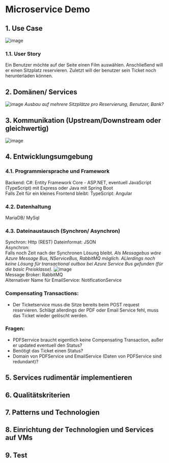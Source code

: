 # Microservice Demo

## 1. Use Case
![image](https://user-images.githubusercontent.com/55581391/136433521-38e91ef3-4eb7-4f1c-9162-08a731e1c783.png)
### 1.1. User Story
Ein Benutzer möchte auf der Seite einen Film auswählen. Anschließend will er einen Sitzplatz reservieren. Zuletzt will der benutzer sein Ticket noch herunterladen können.
## 2. Domänen/ Services
![image](https://user-images.githubusercontent.com/55581391/136434931-d894a8ca-d859-4b56-b7a5-4bdd6448cdfc.png)
*Ausbau auf mehrere Sitzplätze pro Reservierung, Benutzer, Bank?*
## 3. Kommunikation (Upstream/Downstream oder gleichwertig)
![image](https://user-images.githubusercontent.com/55581391/136553512-34940f9f-99c8-4d18-b9ae-20d8356fa597.png)
## 4. Entwicklungsumgebung
### 4.1. Programmiersprache und Framework
Backend: C#: Entity Framework Core - ASP.NET, eventuell JavaScript (TypeScript) mit Express oder Java mit Spring Boot  
Falls Zeit für ein kleines Frontend bleibt: TypeScript: Angular
### 4.2. Datenhaltung
MariaDB/ MySql
### 4.3. Dateinaustausch (Synchron/ Asynchron)
Synchron: Http (REST)
Dateinformat: JSON  
Asynchron:  
Falls noch Zeit nach der Synchronen Lösung bleibt. 
*Als Messagebus wäre Azure Message Bus, NServiceBus, RabbitMQ möglich. ALlerdings noch keine Lösung für transactional outbox bei Azure Service Bus gefunden (für die basic Preisklasse).*
![image](https://user-images.githubusercontent.com/55581391/148359796-1d79de36-4763-4c81-a18b-eb25c2c7116a.png)  
Message Broker: RabbitMQ  
Alternativer Name für EmailService: NotificationService  
### Compensating Transactions: 
- Der Ticketservice muss die Sitze bereits beim POST request reservieren. Schlägt allerdings der PDF oder Email Service fehl, muss das Ticket wieder gelöscht werden.    
### Fragen:  
- PDFSerrvice braucht eigentlich keine Compensating Transaction, außer er updated eventuell den Status?
- Benötigt das Ticket einen Status?
- Domain von PDFService und EmailService (Daten von PDFService sind redundant)?  
## 5. Services rudimentär implementieren
## 6. Qualitätskriterien 
## 7. Patterns und Technologien
## 8. Einrichtung der Technologien und Services auf VMs
## 9. Test
